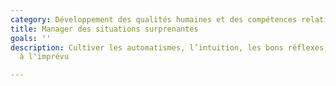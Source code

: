 ```yaml
---
category: Développement des qualités humaines et des compétences relationnelles
title: Manager des situations surprenantes  
goals: ''
description: Cultiver les automatismes, l’intuition, les bons réflexes, se préparer
  à l'imprévu

---
```

